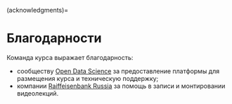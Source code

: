 (acknowledgments)=

# Благодарности

Команда курса выражает благодарность:

- сообществу [Open Data Science](https://ods.ai) за предоставление платформы для размещения курса и техническую поддержку;
- компании [Raiffeisenbank Russia](https://www.raiffeisen.ru/) за помощь в записи и монтировании видеолекций.
